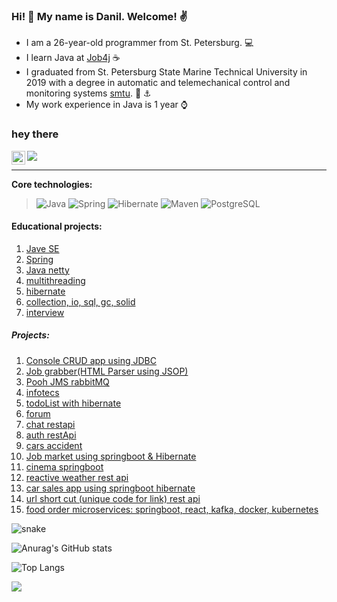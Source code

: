 ### Hi! 👋 My name is Danil. Welcome! :v:

* I am a 26-year-old programmer from St. Petersburg. :computer:
* I learn Java at [Job4j](https://job4j.ru/) :coffee:
* I graduated from St. Petersburg State Marine Technical University in 2019 with a degree in automatic and telemechanical control and monitoring systems [smtu](https://www.smtu.ru/). :office: :anchor:
* My work experience in Java is 1 year :watch:

### hey there
![](https://visitor-badge.glitch.me/badge?page_id=nikisha-script)
<a href="https://discordapp.com/users/437289359448735744/">
  <img align="left" width="22px" src="https://raw.githubusercontent.com/peterthehan/peterthehan/master/assets/discord.svg" />
</a>

-----------
<b>Core technologies:</b>
>![Java](https://img.shields.io/badge/Java-%3E%3D%208-orange) 
![Spring](https://img.shields.io/badge/Spring-%3E%3D%205.0-green)
![Hibernate](https://img.shields.io/badge/Hibernate-%3E%3D%205.0-yellow)
![Maven](https://img.shields.io/badge/Maven-3-red)
![PostgreSQL](https://img.shields.io/badge/PostgreSQL-%3E%3D%207-blue)

#### Educational projects:
1. [Jave SE](https://github.com/nikisha-script/job4j_elementary)
2. [Spring](https://github.com/nikisha-script/java.example.spring.product)
3. [Java netty](https://github.com/nikisha-script/simple-storage-network)
4. [multithreading](https://github.com/nikisha-script/job4j_threads)
5. [hibernate](https://github.com/nikisha-script/job4j_hibernate)
6. [collection, io, sql, gc, solid](https://github.com/nikisha-script/job4j_design)
7. [interview](https://github.com/nikisha-script/job4j_questions)

##### Projects:
1. [Console CRUD app using JDBC](https://github.com/nikisha-script/tracker)
2. [Job grabber(HTML Parser using JSOP)](https://github.com/nikisha-script/job4j_grabber)
3. [Pooh JMS rabbitMQ](https://github.com/nikisha-script/job4j_pooh)
4. [infotecs](https://github.com/nikisha-script/infotecs)
5. [todoList with hibernate](https://github.com/nikisha-script/job4j_todo)
6. [forum](https://github.com/nikisha-script/job4j_forum)
7. [chat restapi](https://github.com/nikisha-script/job4j_chat)
8. [auth restApi](https://github.com/nikisha-script/job4j_auth)
9. [cars accident](https://github.com/nikisha-script/job4j_accidents)
10. [Job market using springboot & Hibernate](https://github.com/nikisha-script/job4j_dreamjob)
11. [cinema springboot](https://github.com/nikisha-script/job4j_cinema)
12. [reactive weather rest api](https://github.com/nikisha-script/weather_reactive)
13. [car sales app using springboot hibernate](https://github.com/nikisha-script/job4j_cars)
14. [url short cut (unique code for link) rest api](https://github.com/nikisha-script/job4j_url_short_cut)
15. [food order microservices: springboot, react, kafka, docker, kubernetes](https://github.com/nikisha-script/job4j_fast_food)


![snake](https://raw.githubusercontent.com/nikisha-script/nikisha-script/output/github-contribution-grid-snake.svg)


![Anurag's GitHub stats](https://github-readme-stats.vercel.app/api?username=nikisha-script&show_icons=true&hide=stars,prs,issues&theme=radical)

![Top Langs](https://github-readme-stats.vercel.app/api/top-langs/?username=nikisha-script&layout=compact&theme=radical)

![](https://activity-graph.herokuapp.com/graph?username=nikisha-script&theme=redical)


<!--
**nikisha-scipt/nikisha-scipt** is a ✨ _special_ ✨ repository because its `README.md` (this file) appears on your GitHub profile.

Here are some ideas to get you started:

- 🔭 I’m currently working on ...
- 🌱 I’m currently learning ...
- 👯 I’m looking to collaborate on ...
- 🤔 I’m looking for help with ...
- 💬 Ask me about ...
- 📫 How to reach me: ...
- 😄 Pronouns: ...
- ⚡ Fun fact: ...
-->
